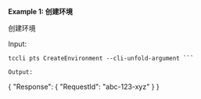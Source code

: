 **Example 1: 创建环境**

创建环境

Input: 

```
tccli pts CreateEnvironment --cli-unfold-argument ```

Output: 
```
{
    "Response": {
        "RequestId": "abc-123-xyz"
    }
}
```

